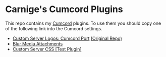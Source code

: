 
# Carnige's Cumcord Plugins

This repo contains my [Cumcord](https://github.com/Cumcord/Cumcord/) plugins. To use them you should copy one of the following link into the Cumcord settings.

- [Custom Server Logos: Cumcord Port](https://kckarnige.is-a.dev/cumcord-plugins/serverlogos) [(Original Repo)](https://github.com/kckarnige/custom-server-logos)
- [Blur Media Attachments](https://kckarnige.is-a.dev/cumcord-plugins/blur-media)
- [Custom Server CSS [Test Plugin]](https://kckarnige.is-a.dev/cumcord-plugins/servercss-concept)

